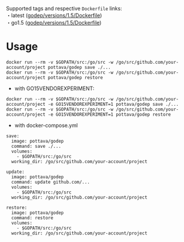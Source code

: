 Supported tags and respective `Dockerfile` links:  
・latest ([godep/versions/1.5/Dockerfile](https://github.com/pottava/docker-golang-tools/blob/master/godep/versions/1.5/Dockerfile))  
・go1.5 ([godep/versions/1.5/Dockerfile](https://github.com/pottava/docker-golang-tools/blob/master/godep/versions/1.5/Dockerfile))  

# Usage
`docker run --rm -v $GOPATH/src:/go/src -w /go/src/github.com/your-account/project pottava/godep save ./...`  
`docker run --rm -v $GOPATH/src:/go/src -w /go/src/github.com/your-account/project pottava/godep restore`

* with GO15VENDOREXPERIMENT:

`docker run --rm -v $GOPATH/src:/go/src -w /go/src/github.com/your-account/project -e GO15VENDOREXPERIMENT=1 pottava/godep save ./...`  
`docker run --rm -v $GOPATH/src:/go/src -w /go/src/github.com/your-account/project -e GO15VENDOREXPERIMENT=1 pottava/godep restore`

* with docker-compose.yml

```
save:
  image: pottava/godep
  command: save ./...
  volumes:
    - $GOPATH/src:/go/src
  working_dir: /go/src/github.com/your-account/project

update:
  image: pottava/godep
  command: update github.com/...
  volumes:
    - $GOPATH/src:/go/src
  working_dir: /go/src/github.com/your-account/project

restore:
  image: pottava/godep
  command: restore
  volumes:
    - $GOPATH/src:/go/src
  working_dir: /go/src/github.com/your-account/project
```
